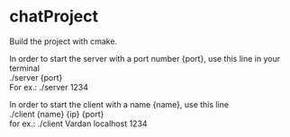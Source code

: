 # chatProject
Build the project with cmake.

In order to start the server with a port number {port}, use this line in your terminal<br />
./server {port}<br />
For ex.: ./server 1234<br />

In order to start the client with a name {name}, use this line<br />
./client {name} {ip} {port} <br />
for ex.: ./client Vardan localhost 1234

